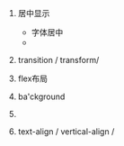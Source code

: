 1. 居中显示
   * 字体居中
   * 

2. transition / transform/ 
3. flex布局
4. ba'ckground
5. 
6. text-align / vertical-align /